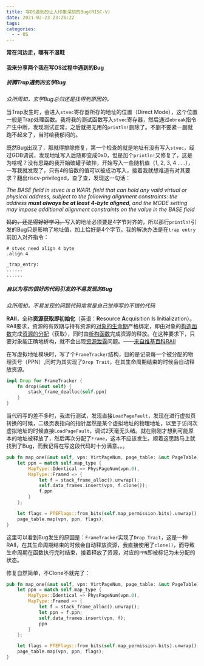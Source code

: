 ```yaml
---
title: 写OS遇到的让人印象深刻的Bug(RISC-V)
date: 2021-02-23 23:26:22
tags:
categories:
  - - OS
---
```


**常在河边走，哪有不湿鞋**
<!-- more -->

#### 我来分享两个我在写OS过程中遇到的Bug

##### 折腾Trap遇到的玄学Bug

*众所周知，玄学Bug总归还是找得到原因的。* 

当Trap发生时，会进入`stvec`寄存器所存的地址的位置（Direct Mode），这个位置一般是Trap处理函数。我将我的测试函数写入`stvec`寄存器，然后通过`ebreak`指令产生中断，发现测试正常，之后就把无用的`println!`删除了。不删不要紧一删就跑不起来了，当时给我郁闷的。

既然Bug出现了，那就得排除修复，第一个检查的就是地址有没有写入`stvec`，经过GDB调试，发现地址写入后随即变成0x0，但是加个`println!`又修复了，这是为啥呢？没有思路的我开始破罐子破摔，开始写入一些随机值（1, 2, 3, 4 .....），一写我就发现了，只有4的倍数的值可以被成功写入，接着我就想难道有对其要求？翻出riscv-privileged，查了查，发现这一句话：

*The BASE field in stvec is a WARL field that can hold any valid virtual or physical address,*
*subject to the following alignment constraints: the address **must always be at least 4-byte aligned**,*
*and the MODE setting may impose additional alignment constraints on the value in the BASE*
*field*

~~妈的，还是得好好学习。~~写入的地址必须要是4字节对齐的，所以那行`println!`引发的Bug只是影响了地址值，加上恰好是4个字节。我的解决办法是在`trap entry`前加入对齐指令：

```
# stvec need align 4 byte
.align 4

_trap_entry: 
......
......
```



##### 自以为写的很好的代码引发的不易发现的Bug

*众所周知，不易发现的问题代码常常是自己觉得写的不错的代码*

**RAII**，全称**资源获取即初始化**（英语：**R**esource **A**cquisition **I**s **I**nitialization）。RAII要求，资源的有效期与持有资源的[对象的生命期](https://zh.wikipedia.org/w/index.php?title=对象的生命期&action=edit&redlink=1)严格绑定，即由对象的[构造函数](https://zh.wikipedia.org/wiki/构造函数)完成[资源的分配](https://zh.wikipedia.org/w/index.php?title=资源的分配&action=edit&redlink=1)（获取），同时由[析构函数](https://zh.wikipedia.org/wiki/析构函数)完成资源的释放。在这种要求下，只要对象能正确地析构，就不会出现[资源泄露](https://zh.wikipedia.org/w/index.php?title=资源泄露&action=edit&redlink=1)问题。——[来自维基百科RAII](https://zh.wikipedia.org/wiki/RAII)

在写虚拟地址模块时，写了个```FrameTracker```结构，目的是记录每一个被分配的物理页号（PPN）,同时为其实现了`Drop Trait`，在其生命周期结束的时候会自动释放资源。

```rust
impl Drop for FrameTracker {
    fn drop(&mut self) {
        stack_frame_dealloc(self.ppn)
    }
}
```

当代码写的差不多时，我进行测试，发现直接`LoadPageFault`，发现在进行虚拟页转换的时候，二级页表指向的指针居然是某个虚拟地址的物理地址，以至于访问次虚拟地址的时候直接`LoadPageFault`，调试2天毫无头绪。就在刚刚才想到可能原本的地址被释放了，然后再次分配了`Frame`，这本不应该发生。顺着这思路马上就找到了Bug，而我记得在写这段代码时十分满意。。。

```rust
pub fn map_one(&mut self, vpn: VirtPageNum, page_table: &mut PageTable) {
    let ppn = match self.map_type {
        MapType::Identical => PhysPageNum(vpn.0),
        MapType::Framed => {
            let f = stack_frame_alloc().unwrap();
            self.data_frames.insert(vpn, f.clone());
            f.ppn
        }
    };

    let flags = PTEFlags::from_bits(self.map_permission.bits).unwrap();
    page_table.map(vpn, ppn, flags);
}
```

这里可以看到Bug发生的原因是：`FrameTracker`实现了`Drop Trait`，这是一种RAII，在其生命周期结束的时候会自动释放资源，我直接使用了`clone()`，而导致生命周期在函数执行完时结束，接着释放了资源，对应的`PPN`即被标记为未分配的状态。

修复自然简单，不Clone不就完了：

```rust
pub fn map_one(&mut self, vpn: VirtPageNum, page_table: &mut PageTable) {
    let ppn = match self.map_type {
        MapType::Identical => PhysPageNum(vpn.0),
        MapType::Framed => {
            let f = stack_frame_alloc().unwrap();
            let ppn = f.ppn;
            self.data_frames.insert(vpn, f);
            ppn
        }
    };

    let flags = PTEFlags::from_bits(self.map_permission.bits).unwrap();
    page_table.map(vpn, ppn, flags);
}
```



